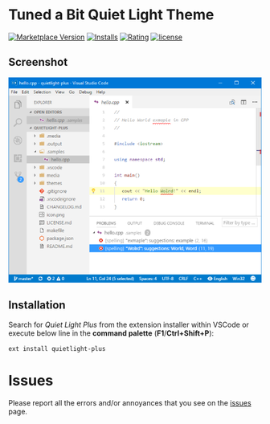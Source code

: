 # Tuned a Bit Quiet Light Theme

[![Marketplace Version](https://vsmarketplacebadge.apphb.com/version/ban.quietlight-plus.svg)](https://marketplace.visualstudio.com/items?itemName=ban.quietlight-plus) [![Installs](https://vsmarketplacebadge.apphb.com/installs/ban.quietlight-plus.svg)](https://marketplace.visualstudio.com/items?itemName=ban.quietlight-plus) [![Rating](https://vsmarketplacebadge.apphb.com/rating/ban.quietlight-plus.svg)](https://marketplace.visualstudio.com/items?itemName=ban.quietlight-plus) [![license](https://img.shields.io/badge/license-MIT-brightgreen.svg)](https://github.com/bartosz-antosik/vscode-spellright/blob/master/LICENSE.md)

## Screenshot

![screenshot](media/screenshot.png)

## Installation

Search for *Quiet Light Plus* from the extension installer within VSCode or execute below line in the **command palette** (**F1**/**Ctrl+Shift+P**):
```
ext install quietlight-plus
```

# Issues

Please report all the errors and/or annoyances that you see on the [issues](https://github.com/bartosz-antosik/vscode-quietlight-plus/issues) page.